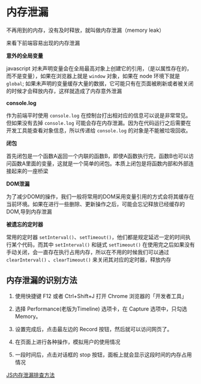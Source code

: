 # 内存泄漏

不再用到的内存，没有及时释放，就叫做内存泄漏（memory leak）

来看下前端容易出现的内存泄漏

**意外的全局变量**

javascript 对未声明变量会在全局最高对象上创建它的引用，（是以属性存在的，而不是变量），如果在浏览器上就是 `window` 对象，如果在 node 环境下就是`global`; 如果未声明的变量缓存大量的数据，它可能只有在页面被刷新或者被关闭的时候才会释放内存，这样就造成了内存意外泄漏
  
**console.log**

作为前端平时使用 `console.log` 在控制台打出相对应的信息可以说是非常常见。但如果没有去掉 `console.log` 可能会存在内存泄漏。因为在代码运行之后需要在开发工具能查看对象信息，所以传递给 `console.log` 的对象是不能被垃圾回收。
  
**闭包**

首先闭包是一个函数A返回一个内联的函数B，即使A函数执行完，函数B也可以访问函数A里面的变量，这就是一个简单的闭包。本质上闭包是将函数内部和外部连接起来的一座桥梁
  
**DOM泄漏**

为了减少DOM的操作，我们一般将常用的DOM采用变量引用的方式会将其缓存在当前环境。如果在进行一些删除、更新操作之后，可能会忘记释放已经缓存的DOM,导到内存泄漏
  
**被遗忘的定时器**

常用的定时器 `setInterval()`、`setTimeout()`，他们都是规定延迟一定的时间执行某个代码，而其中 `setInterval()` 和链式 `setTimeout()` 在使用完之后如果没有手动关闭，会一直存在执行占用内存，所以在不用的时候我们可以通过 `clearInterval()` 、`clearTimeout()` 来关闭其对应的定时器，释放内存

## 内存泄漏的识别方法

1. 使用快捷键 F12 或者 Ctrl+Shift+J 打开 Chrome 浏览器的「开发者工具」

2. 选择 Performance(老版为Timeline) 选项卡，在 Capture 选项中，只勾选 Memory。

3. 设置完成后，点击最左边的 Record 按钮，然后就可以访问网页了。

4. 在页面上进行各种操作，模拟用户的使用情况

5. 一段时间后，点击对话框的 stop 按钮，面板上就会显示这段时间的内存占用情况

[JS内存泄漏排查方法](http://www.ayqy.net/blog/js%E5%86%85%E5%AD%98%E6%B3%84%E6%BC%8F%E6%8E%92%E6%9F%A5%E6%96%B9%E6%B3%95/)
   